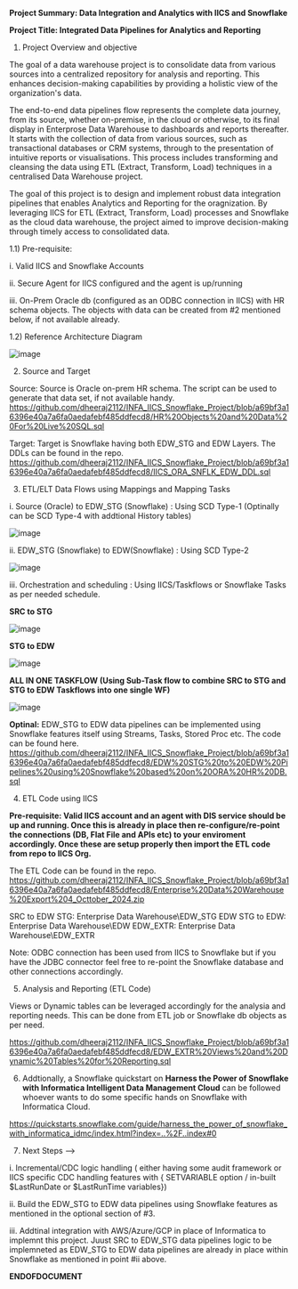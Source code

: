 **Project Summary: Data Integration and Analytics with IICS and Snowflake**

**Project Title: Integrated Data Pipelines for Analytics and Reporting**

1) Project Overview and objective

The goal of a data warehouse project is to consolidate data from various sources into a centralized repository for analysis and reporting. This enhances decision-making capabilities by providing a holistic view of the organization's data.

The end-to-end data pipelines flow represents the complete data journey, from its source, whether on-premise, in the cloud or otherwise, to its final display in Enterprose Data Warehouse to dashboards and reports thereafter. It starts with the collection of data from various sources, such as transactional databases or CRM systems, through to the presentation of intuitive reports or visualisations. This process includes transforming and cleansing the data using ETL (Extract, Transform, Load) techniques in a centralised Data Warehouse project.

The goal of this project is to design and implement robust data integration pipelines that enables Analytics and Reporting for the oragnization. By leveraging IICS for ETL (Extract, Transform, Load) processes and Snowflake as the cloud data warehouse, the project aimed to improve decision-making through timely access to consolidated data.

1.1) Pre-requisite: 

i. Valid IICS and Snowflake Accounts 

ii. Secure Agent for IICS configured and the agent is up/running

iii. On-Prem Oracle db (configured as an ODBC connection in IICS) with HR schema objects. The objects with data can be created from #2 mentioned below, if not available already.

1.2) Reference Architecture Diagram

![image](https://github.com/user-attachments/assets/5e96470f-1078-4b3e-8a76-371978be6cb1)

2) Source and Target 

Source: Source is Oracle on-prem HR schema. The script can be used to generate that data set, if not available handy. https://github.com/dheeraj2112/INFA_IICS_Snowflake_Project/blob/a69bf3a16396e40a7a6fa0aedafebf485ddfecd8/HR%20Objects%20and%20Data%20For%20Live%20SQL.sql

Target: Target is Snowflake having both EDW_STG and EDW Layers. The DDLs can be found in the repo. https://github.com/dheeraj2112/INFA_IICS_Snowflake_Project/blob/a69bf3a16396e40a7a6fa0aedafebf485ddfecd8/IICS_ORA_SNFLK_EDW_DDL.sql

3) ETL/ELT Data Flows using Mappings and Mapping Tasks

i. Source (Oracle) to EDW_STG (Snowflake) : Using SCD Type-1 (Optinally can be SCD Type-4 with addtional History tables)

![image](https://github.com/user-attachments/assets/7b6096af-2192-4b16-b52e-1bb9bfcc2ecd)

ii. EDW_STG (Snowflake) to EDW(Snowflake) : Using SCD Type-2

![image](https://github.com/user-attachments/assets/8ba17954-e11e-44a2-8572-07d788e127c3)

iii. Orchestration and scheduling : Using IICS/Taskflows or Snowflake Tasks as per needed schedule.

**SRC to STG**

![image](https://github.com/user-attachments/assets/e63a7caf-5ff8-490f-88c6-dbfacf91a887)

**STG to EDW**

![image](https://github.com/user-attachments/assets/ccdf50f0-2b15-49ad-95f7-a77203714916)

**ALL IN ONE TASKFLOW (Using Sub-Task flow to combine SRC to STG and STG to EDW Taskflows into one single WF)**

![image](https://github.com/user-attachments/assets/6362056c-f85f-48a6-8eb9-735fc1ffa098)


**Optinal:** EDW_STG to EDW data pipelines can be implemented using Snowflake features itself using Streams, Tasks, Stored Proc etc. The code can be found here.  https://github.com/dheeraj2112/INFA_IICS_Snowflake_Project/blob/a69bf3a16396e40a7a6fa0aedafebf485ddfecd8/EDW%20STG%20to%20EDW%20Pipelines%20using%20Snowflake%20based%20on%20ORA%20HR%20DB.sql

4) ETL Code using IICS

**Pre-requisite: Valid IICS account and an agent with DIS service should be up and running. Once this is already in place then re-configure/re-point the connections (DB, Flat File and APIs etc) to your enviroment accordingly. Once these are setup properly then import the ETL code from repo to IICS Org.**

The ETL Code can be found in the repo.  https://github.com/dheeraj2112/INFA_IICS_Snowflake_Project/blob/a69bf3a16396e40a7a6fa0aedafebf485ddfecd8/Enterprise%20Data%20Warehouse%20Export%204_Octtober_2024.zip

SRC to EDW STG: Enterprise Data Warehouse\EDW_STG
EDW STG to EDW: Enterprise Data Warehouse\EDW
EDW_EXTR: Enterprise Data Warehouse\EDW_EXTR

Note: ODBC connection has been used from IICS to Snowflake  but if you have the JDBC connector feel free to re-point the Snowflake database and other connections accordingly.

5) Analysis and Reporting (ETL Code)
   
Views or Dynamic tables can be leveraged accordingly for the analysia and reporting needs. This can be done from ETL job or Snowflake db objects as per need.

https://github.com/dheeraj2112/INFA_IICS_Snowflake_Project/blob/a69bf3a16396e40a7a6fa0aedafebf485ddfecd8/EDW_EXTR%20Views%20and%20Dynamic%20Tables%20for%20Reporting.sql

6) Addtionally, a Snowflake quickstart on **Harness the Power of Snowflake with Informatica Intelligent Data Management Cloud** can be followed whoever wants to do some specific hands on Snowflake with Informatica Cloud.

https://quickstarts.snowflake.com/guide/harness_the_power_of_snowflake_with_informatica_idmc/index.html?index=..%2F..index#0

7) Next Steps -->

i. Incremental/CDC logic handling ( either having some audit framework or IICS specific CDC handling features with { SETVARIABLE option / in-built $LastRunDate or $LastRunTime variables})

ii. Build the EDW_STG to EDW data pipelines using Snowflake features as mentioned in the optional section of #3.

iii. Addtinal integration with AWS/Azure/GCP in place of Informatica to implemnt this project. Juust SRC to EDW_STG data pipelines logic to be implemneted as EDW_STG to EDW data pipelines are already in place within Snowflake as mentioned in point #ii above.


**ENDOFDOCUMENT**
